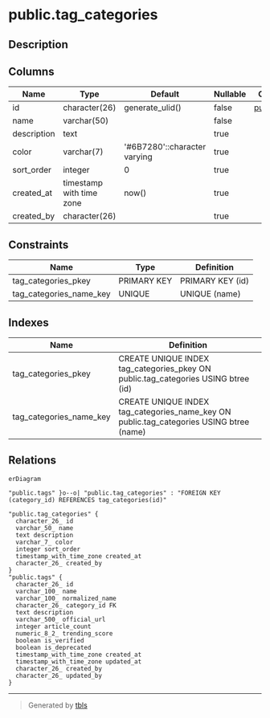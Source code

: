 # public.tag_categories

## Description

## Columns

| Name | Type | Default | Nullable | Children | Parents | Comment |
| ---- | ---- | ------- | -------- | -------- | ------- | ------- |
| id | character(26) | generate_ulid() | false | [public.tags](public.tags.md) |  |  |
| name | varchar(50) |  | false |  |  |  |
| description | text |  | true |  |  |  |
| color | varchar(7) | '#6B7280'::character varying | true |  |  |  |
| sort_order | integer | 0 | true |  |  |  |
| created_at | timestamp with time zone | now() | true |  |  |  |
| created_by | character(26) |  | true |  |  |  |

## Constraints

| Name | Type | Definition |
| ---- | ---- | ---------- |
| tag_categories_pkey | PRIMARY KEY | PRIMARY KEY (id) |
| tag_categories_name_key | UNIQUE | UNIQUE (name) |

## Indexes

| Name | Definition |
| ---- | ---------- |
| tag_categories_pkey | CREATE UNIQUE INDEX tag_categories_pkey ON public.tag_categories USING btree (id) |
| tag_categories_name_key | CREATE UNIQUE INDEX tag_categories_name_key ON public.tag_categories USING btree (name) |

## Relations

```mermaid
erDiagram

"public.tags" }o--o| "public.tag_categories" : "FOREIGN KEY (category_id) REFERENCES tag_categories(id)"

"public.tag_categories" {
  character_26_ id
  varchar_50_ name
  text description
  varchar_7_ color
  integer sort_order
  timestamp_with_time_zone created_at
  character_26_ created_by
}
"public.tags" {
  character_26_ id
  varchar_100_ name
  varchar_100_ normalized_name
  character_26_ category_id FK
  text description
  varchar_500_ official_url
  integer article_count
  numeric_8_2_ trending_score
  boolean is_verified
  boolean is_deprecated
  timestamp_with_time_zone created_at
  timestamp_with_time_zone updated_at
  character_26_ created_by
  character_26_ updated_by
}
```

---

> Generated by [tbls](https://github.com/k1LoW/tbls)

